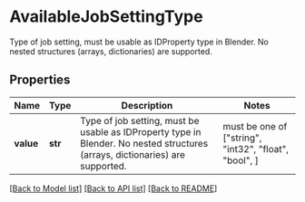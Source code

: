 # AvailableJobSettingType

Type of job setting, must be usable as IDProperty type in Blender. No nested structures (arrays, dictionaries) are supported. 

## Properties
Name | Type | Description | Notes
------------ | ------------- | ------------- | -------------
**value** | **str** | Type of job setting, must be usable as IDProperty type in Blender. No nested structures (arrays, dictionaries) are supported.  |  must be one of ["string", "int32", "float", "bool", ]

[[Back to Model list]](../README.md#documentation-for-models) [[Back to API list]](../README.md#documentation-for-api-endpoints) [[Back to README]](../README.md)


